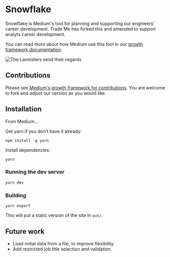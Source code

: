 # Snowflake

Snowflake is Medium's tool for planning and supporting our engineers' career development. Trade Me has forked this and amended to support analyts career development. 

You can read more about how Medium use this tool in our [growth framework documentation](https://medium.com/s/engineering-growth-framework).

![The Lannisters send their regards](https://i.imgur.com/e9DYLBr.png)

## Contributions

Please see [Medium's growth framework for contributions](https://github.com/Medium/snowflake). You are welcome to fork and adjust our version as you would like.

## Installation

From Medium...

Get yarn if you don’t have it already:

`npm install -g yarn`

Install dependencies:

`yarn`

### Running the dev server

`yarn dev`

### Building

`yarn export`

This will put a static version of the site in `out/`.

## Future work

* Load initial data from a file, to improve flexibility.
* Add restricted job title selection and validation.
